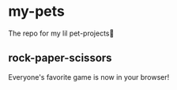 # my-pets
The repo for my lil pet-projects🐾
## rock-paper-scissors
Everyone's favorite game is now in your browser!